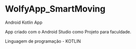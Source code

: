 # WolfyApp_SmartMoving
Android Kotlin App

App criado com o Android Studio como Projeto para faculdade.

Linguagem de programação - KOTLIN
